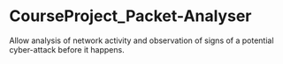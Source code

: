 # CourseProject_Packet-Analyser
Allow analysis of network activity and observation of signs of a potential cyber-attack before it happens.
